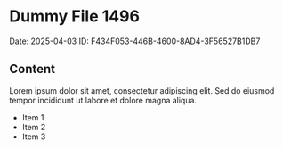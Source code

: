 # Dummy File 1496

Date: 2025-04-03
ID: F434F053-446B-4600-8AD4-3F56527B1DB7

## Content

Lorem ipsum dolor sit amet, consectetur adipiscing elit.
Sed do eiusmod tempor incididunt ut labore et dolore magna aliqua.

* Item 1
* Item 2
* Item 3

